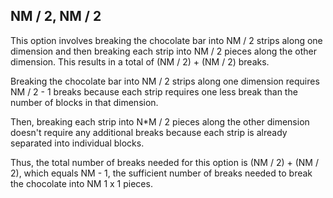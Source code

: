 ## NM / 2, NM / 2

This option involves breaking the chocolate bar into NM / 2 strips along one dimension and then breaking each strip into NM / 2 pieces along the other dimension. This results in a total of (NM / 2) + (NM / 2) breaks.

Breaking the chocolate bar into NM / 2 strips along one dimension requires NM / 2 - 1 breaks because each strip requires one less break than the number of blocks in that dimension.

Then, breaking each strip into N*M / 2 pieces along the other dimension doesn't require any additional breaks because each strip is already separated into individual blocks.

Thus, the total number of breaks needed for this option is (NM / 2) + (NM / 2), which equals NM - 1, the sufficient number of breaks needed to break the chocolate into NM 1 x 1 pieces.
